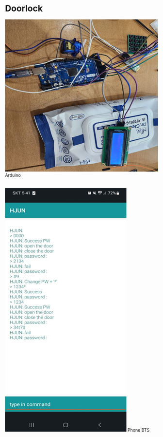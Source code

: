 # Doorlock

<img src="https://github.com/roving324/Doorlock/blob/main/image/arduino.jpg" width="700" height="500">
Arduino

<br/>
<br/>
<br/>

<img src="https://github.com/roving324/Doorlock/blob/main/image/phone.jpg" width="400" height="800">
Phone BTS
